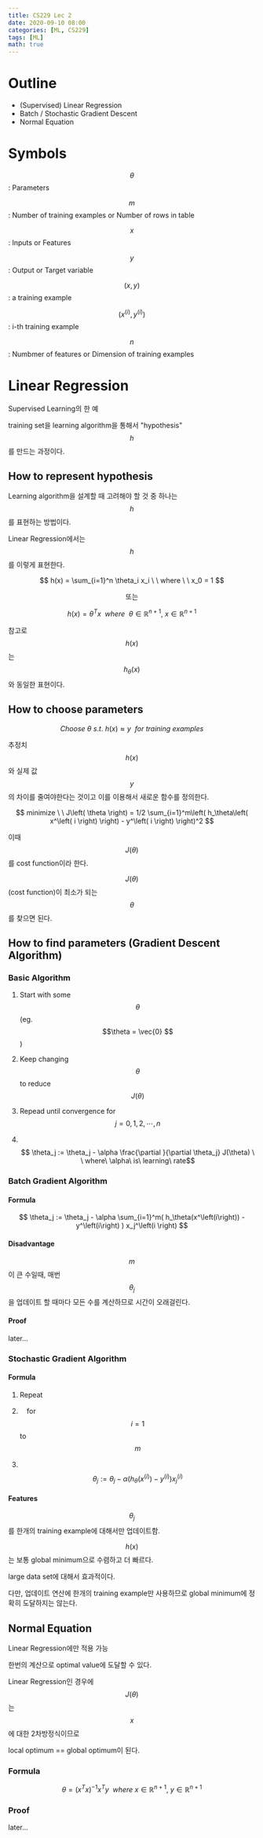 ```yaml
---
title: CS229 Lec 2 
date: 2020-09-10 08:00
categories: [ML, CS229]
tags: [ML]
math: true
---
```



# Outline
- (Supervised) Linear Regression
- Batch / Stochastic Gradient Descent
- Normal Equation

# Symbols

$$ \theta $$      : Parameters

$$ m $$  : Number of training examples or Number of rows in table

$$ x $$  : Inputs or Features

$$ y $$  : Output or Target variable

$$ \left( x, y \right) $$   : a training example

$$ \left( x^\left(i\right), y^\left(i\right) \right) $$   : i-th training example

$$ n $$  : Numbmer of features or Dimension of training examples


# Linear Regression

Supervised Learning의 한 예

training set을 learning algorithm을 통해서 "hypothesis" $$h$$를 만드는 과정이다.

## How to represent hypothesis

Learning algorithm을 설계할 때 고려해야 할 것 중 하나는 $$ h $$ 를 표현하는 방법이다.

Linear Regression에서는 $$ h $$ 를 이렇게 표현한다.

$$ h(x) = \sum_{i=1}^n \theta_i x_i \ \  where \ \  x_0 = 1 $$

<center> 또는 </center>

$$ h(x) = \theta^T x  \ \  where \ \  \theta \in \mathbb{R}^{n+1}, \  x \in \mathbb{R}^{n+1} $$

참고로 $$h(x)$$는 $$h_\theta(x)$$와 동일한 표현이다.

## How to choose parameters

$$ Choose\  \theta \ s.t.\  h(x) \approx y \ \ for \ training\ examples $$

추정치 $$ h(x) $$와 실제 값 $$ y $$ 의 차이를 줄여야한다는 것이고 이를 이용해서 새로운 함수를 정의한다.

$$ minimize \ \  J\left( \theta \right) = 1/2 \sum_{i=1}^m\left(  h_\theta\left( x^\left( i \right) \right) - y^\left( i \right)  \right)^2 $$

이때 $$ J\left(\theta \right) $$를 cost function이라 한다.

$$J(\theta)$$(cost function)이 최소가 되는 $$\theta$$를 찾으면 된다.

## How to find parameters (Gradient Descent Algorithm)

### Basic Algorithm

1. Start with some $$\theta$$    (eg. $$\theta = \vec{0} $$)

2. Keep changing $$\theta$$ to reduce $$J(\theta)$$

3. Repead until convergence for $$j=0, 1, 2, \cdots, n$$

4. 　　$$ \theta_j := \theta_j - \alpha \frac{\partial }{\partial \theta_j} J(\theta) \ \ where\ \alpha\ is\ learning\ rate$$

### Batch Gradient Algorithm

#### Formula

$$ \theta_j := \theta_j - \alpha \sum_{i=1}^m( h_\theta(x^\left(i\right)) - y^\left(i\right) ) x_j^\left(i \right) $$

#### Disadvantage

$$m$$이 큰 수일때, 매번 $$\theta_j$$을 업데이트 할 때마다 모든 수를 계산하므로 시간이 오래걸린다.  

#### Proof

later...

### Stochastic Gradient Algorithm

#### Formula

1. Repeat 

2. 　for $$i=1$$ to $$m$$

3. 　　$$ \theta_j := \theta_j - \alpha (h_\theta(x^\left(i\right)) - y^\left(i\right))x_j^\left(i\right) $$

#### Features

$$\theta_j$$를 한개의 training example에 대해서만 업데이트함.

$$h(x)$$는 보통 global minimum으로 수렴하고 더 빠르다.

large data set에 대해서 효과적이다.

다만, 업데이트 연산에 한개의 training example만 사용하므로 global minimum에 정확히 도달하지는 않는다.

## Normal Equation

Linear Regression에만 적용 가능

한번의 계산으로 optimal value에 도달할 수 있다.

Linear Regression인 경우에 $$J(\theta)$$는 $$x$$에 대한 2차방정식이므로

local optimum == global optimum이 된다.

### Formula

$$ \theta = (x^Tx)^{-1}x^Ty \ \ where\ x \in \mathbb{R}^{n+1},\ y \in \mathbb{R}^{n+1} $$

### Proof

later...
